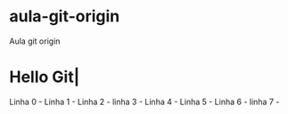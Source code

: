 # aula-git-origin
Aula git origin

# Hello Git|

Linha 0 -
Linha 1 -
Linha 2 -
linha 3 -
Linha 4 -
Linha 5 -
Linha 6 -
linha 7 - 
